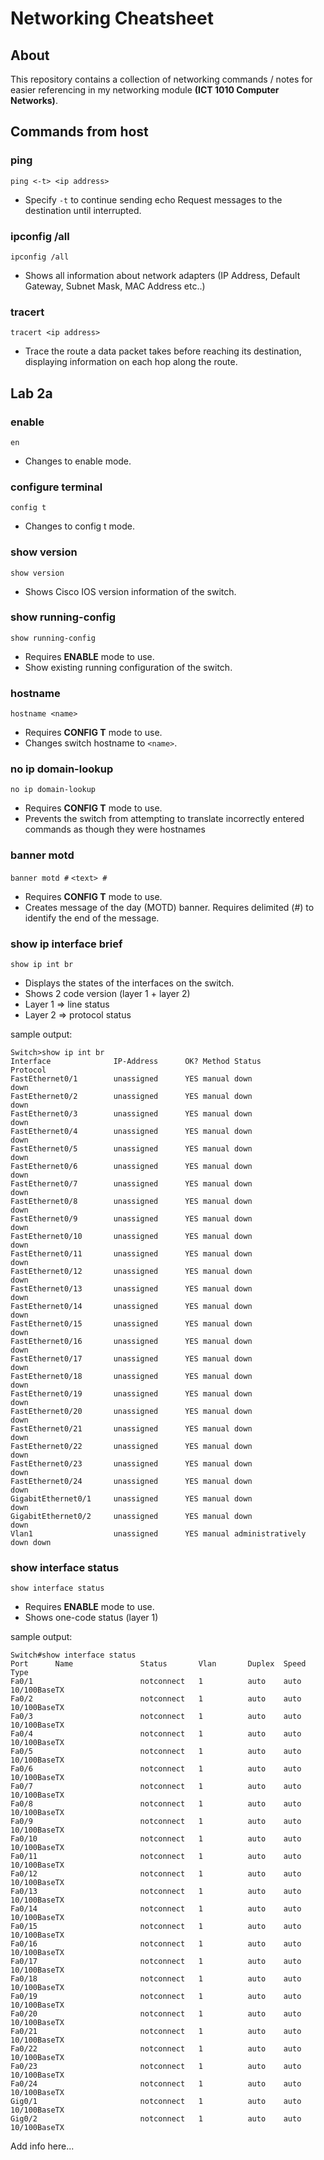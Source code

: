 # Networking Cheatsheet

## About
This repository contains a collection of networking commands / notes for easier referencing in my networking module **(ICT 1010 Computer Networks)**.

## Commands from host

### ping
`ping <-t> <ip address>`
- Specify `-t` to continue sending echo Request messages to the destination until interrupted. 

### ipconfig /all
`ipconfig /all`
- Shows all information about network adapters (IP Address, Default Gateway, Subnet Mask, MAC Address etc..)

### tracert
`tracert <ip address>`
- Trace the route a data packet takes before reaching its destination, displaying information on each hop along the route.

## Lab 2a

### enable
`en`
- Changes to enable mode.

### configure terminal
`config t`
- Changes to config t mode.

### show version
`show version`
- Shows Cisco IOS version information of the switch.

### show running-config
`show running-config`
- Requires **ENABLE** mode to use.
- Show existing running configuration of the switch.

### hostname
`hostname <name>`
- Requires **CONFIG T** mode to use. 
- Changes switch hostname to `<name>`.

### no ip domain-lookup
`no ip domain-lookup`
- Requires **CONFIG T** mode to use. 
- Prevents the switch from attempting to translate incorrectly entered commands as though they were hostnames

### banner motd #
`banner motd #`
`<text> #`
- Requires **CONFIG T** mode to use. 
- Creates message of the day (MOTD) banner. Requires delimited (#) to identify the end of the message.

### show ip interface brief
`show ip int br`
- Displays the states of the interfaces on the switch.
- Shows 2 code version (layer 1 + layer 2)
- Layer 1 => line status 
- Layer 2 => protocol status 

sample output:
```
Switch>show ip int br
Interface              IP-Address      OK? Method Status                Protocol 
FastEthernet0/1        unassigned      YES manual down                  down 
FastEthernet0/2        unassigned      YES manual down                  down 
FastEthernet0/3        unassigned      YES manual down                  down 
FastEthernet0/4        unassigned      YES manual down                  down 
FastEthernet0/5        unassigned      YES manual down                  down 
FastEthernet0/6        unassigned      YES manual down                  down 
FastEthernet0/7        unassigned      YES manual down                  down 
FastEthernet0/8        unassigned      YES manual down                  down 
FastEthernet0/9        unassigned      YES manual down                  down 
FastEthernet0/10       unassigned      YES manual down                  down 
FastEthernet0/11       unassigned      YES manual down                  down 
FastEthernet0/12       unassigned      YES manual down                  down 
FastEthernet0/13       unassigned      YES manual down                  down 
FastEthernet0/14       unassigned      YES manual down                  down 
FastEthernet0/15       unassigned      YES manual down                  down 
FastEthernet0/16       unassigned      YES manual down                  down 
FastEthernet0/17       unassigned      YES manual down                  down 
FastEthernet0/18       unassigned      YES manual down                  down 
FastEthernet0/19       unassigned      YES manual down                  down 
FastEthernet0/20       unassigned      YES manual down                  down 
FastEthernet0/21       unassigned      YES manual down                  down 
FastEthernet0/22       unassigned      YES manual down                  down 
FastEthernet0/23       unassigned      YES manual down                  down 
FastEthernet0/24       unassigned      YES manual down                  down 
GigabitEthernet0/1     unassigned      YES manual down                  down 
GigabitEthernet0/2     unassigned      YES manual down                  down 
Vlan1                  unassigned      YES manual administratively down down
```

### show interface status
`show interface status`
- Requires **ENABLE** mode to use.
- Shows one-code status (layer 1)

sample output:
```
Switch#show interface status
Port      Name               Status       Vlan       Duplex  Speed Type
Fa0/1                        notconnect   1          auto    auto  10/100BaseTX
Fa0/2                        notconnect   1          auto    auto  10/100BaseTX
Fa0/3                        notconnect   1          auto    auto  10/100BaseTX
Fa0/4                        notconnect   1          auto    auto  10/100BaseTX
Fa0/5                        notconnect   1          auto    auto  10/100BaseTX
Fa0/6                        notconnect   1          auto    auto  10/100BaseTX
Fa0/7                        notconnect   1          auto    auto  10/100BaseTX
Fa0/8                        notconnect   1          auto    auto  10/100BaseTX
Fa0/9                        notconnect   1          auto    auto  10/100BaseTX
Fa0/10                       notconnect   1          auto    auto  10/100BaseTX
Fa0/11                       notconnect   1          auto    auto  10/100BaseTX
Fa0/12                       notconnect   1          auto    auto  10/100BaseTX
Fa0/13                       notconnect   1          auto    auto  10/100BaseTX
Fa0/14                       notconnect   1          auto    auto  10/100BaseTX
Fa0/15                       notconnect   1          auto    auto  10/100BaseTX
Fa0/16                       notconnect   1          auto    auto  10/100BaseTX
Fa0/17                       notconnect   1          auto    auto  10/100BaseTX
Fa0/18                       notconnect   1          auto    auto  10/100BaseTX
Fa0/19                       notconnect   1          auto    auto  10/100BaseTX
Fa0/20                       notconnect   1          auto    auto  10/100BaseTX
Fa0/21                       notconnect   1          auto    auto  10/100BaseTX
Fa0/22                       notconnect   1          auto    auto  10/100BaseTX
Fa0/23                       notconnect   1          auto    auto  10/100BaseTX
Fa0/24                       notconnect   1          auto    auto  10/100BaseTX
Gig0/1                       notconnect   1          auto    auto  10/100BaseTX
Gig0/2                       notconnect   1          auto    auto  10/100BaseTX
```
Add info here...

